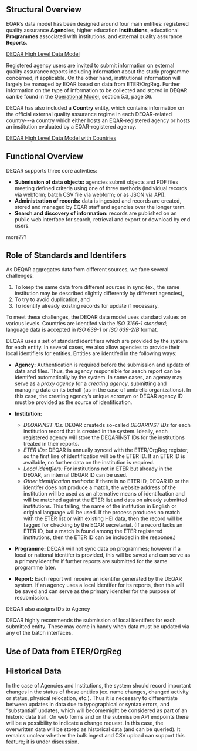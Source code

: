 Structural Overview
-------------------
EQAR’s data model has been designed around four main entities: registered quality assurance **Agencies**, higher education **Institutions**, educational **Programmes** associated with institutions, and external quality assurance **Reports**. 

[DEQAR High Level Data Model](img/DEQARPhysicalERDiagram_Design31_20-01-18_highlevel.jpg)

Registered agency users are invited to submit information on external quality assurance reports including information about the study programme concerned, if applicable. On the other hand, institutional information will largely be managed by EQAR based on data from ETER/OrgReg. Further information on the type of information to be collected and stored in DEQAR can be found in the [Operational Model](https://eqar.eu/fileadmin/eqar_internal/MD/MD6/Database_of_External_QA_Results_Report_Model_v3.pdf), section 5.3, page 36.

DEQAR has also included a **Country** entity, which contains information on the official external quality assurance regime in each DEQAR-related country---a country which either hosts an EQAR-registered agency or hosts an institution evaluated by a EQAR-registered agency.

[DEQAR High Level Data Model with Countries](img/DEQARPhysicalERDiagram_Design31_20-01-18_countryplain.jpg)

Functional Overview
-------------------
DEQAR supports three core activities:

- **Submission of data objects:** agencies submit objects and PDF files meeting defined criteria using one of three methods (individual records via webform; batch CSV file via webform; or as JSON via API).  
- **Administration of records:** data is ingested and records are created, stored and managed by EQAR staff and agencies over the longer term.
- **Search and discovery of information:** records are published on an public web interface for search, retrieval and export or download by end users.

more???

Role of Standards and Identifers 
--------------------------------

As DEQAR aggregates data from different sources, we face several challenges:

1. To keep the same data from different sources in sync (ex., the same institution may be described slightly differently by different agencies),
2. To try to avoid duplication, and
3. To identify already existing records for update if necessary.

To meet these challenges, the DEQAR data model uses standard values on various levels. Countries are identifed via the *ISO 3166-1 standard*; language data is accepted in *ISO 639-1* or *ISO 639-2/B* format.

DEQAR uses a set of standard identifiers which are provided by the system for each entity.  In several cases, we also allow agencies to provide their local identifiers for entities.  Entities are identifed in the following ways:

- **Agency:** Authentication is required before the submission and update of data and files. Thus, the agency responsible for aeach report can be identifed automatically by the system. In some cases, an agency may serve as a *proxy agency* for a *creating agency*, submitting and managing data on its behalf (as in the case of umbrella organizations). In this case, the creating agency’s unique acronym or DEQAR agency ID must be provided as the source of identification.

- **Institution:** 

  - *DEQARINST IDs:* DEQAR createds so-called *DEQARINST IDs* for each institution record that is created in the system. Ideally, each registered agency will store the DEQARINST IDs for the institutions treated in their reports.
  - *ETER IDs:* DEQAR is annually synced with the ETER/OrgReg register, so the first line of identification will be the ETER ID. If an ETER ID is available, no further data on the institution is required.
  - *Local identfiers:* For institutions not in ETER but already in the DEQAR, an internal DEQAR ID can be used.
  - *Other identification methods:* If there is no ETER ID, DEQAR ID or the identifer does not produce a match, the website address of the institution will be used as an alternative means of identifcation and will be matched against the ETER list and data on already submitted institutions. This failing, the name of the institution in English or original language will be used. If the process produces no match with the ETER list or with existing HEI data, then the record will be fagged for checking by the EQAR secretariat. (If a record lacks an ETER ID, but a match is found among the ETER registered institutions, then the ETER ID can be included in the response.)
  
- **Programme:** DEQAR will not sync data on programmes; however if a local or national identifer is provided, this will be saved and can serve as a primary identifer if further reports are submitted for the same programme later.
- **Report:** Each report will receive an identifer generated by the DEQAR system. If an agency uses a local identifer for its reports, then this will be saved and can serve as the primary identifer for the purpose of resubmission.

DEQAR also assigns IDs to Agency 

DEQAR highly recommends the submission of local identifers for each submitted entity. These may come in handy when data must be updated via any of the batch
interfaces.

Use of Data from ETER/OrgReg
----------------------------

Historical Data
---------------

In the case of Agencies and Institutions, the system should record important
changes in the status of these entities (ex. name changes, changed activity or
status, physical relocation, etc.). Thus it is necessary to differentiate
between updates in data due to typographical or syntax errors, and
“substantial” updates, which will becomemight be considered as part of
an historic data trail. On web forms and on the submission API endpoints there
will be a possibility to indicate a change request. In this case, the
overwritten data will be stored as historical data (and can be queried). It
remains unclear whether the bulk ingest and CSV upload can support this feature;
it is under discussion.
